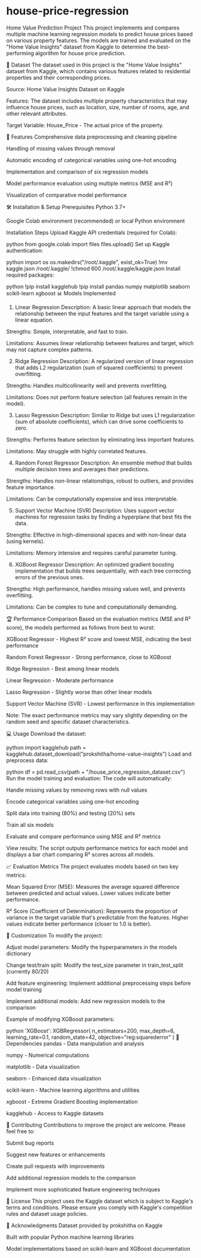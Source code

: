 # house-price-regression
Home Value Prediction Project
This project implements and compares multiple machine learning regression models to predict house prices based on various property features. The models are trained and evaluated on the "Home Value Insights" dataset from Kaggle to determine the best-performing algorithm for house price prediction.

📁 Dataset
The dataset used in this project is the "Home Value Insights" dataset from Kaggle, which contains various features related to residential properties and their corresponding prices.

Source: Home Value Insights Dataset on Kaggle

Features: The dataset includes multiple property characteristics that may influence house prices, such as location, size, number of rooms, age, and other relevant attributes.

Target Variable: House_Price - The actual price of the property.

🚀 Features
Comprehensive data preprocessing and cleaning pipeline

Handling of missing values through removal

Automatic encoding of categorical variables using one-hot encoding

Implementation and comparison of six regression models

Model performance evaluation using multiple metrics (MSE and R²)

Visualization of comparative model performance

🛠️ Installation & Setup
Prerequisites
Python 3.7+

Google Colab environment (recommended) or local Python environment

Installation Steps
Upload Kaggle API credentials (required for Colab):

python
from google.colab import files
files.upload()
Set up Kaggle authentication:

python
import os
os.makedirs("/root/.kaggle", exist_ok=True)
!mv kaggle.json /root/.kaggle/
!chmod 600 /root/.kaggle/kaggle.json
Install required packages:

python
!pip install kagglehub
!pip install pandas numpy matplotlib seaborn scikit-learn xgboost
📊 Models Implemented
1. Linear Regression
Description: A basic linear approach that models the relationship between the input features and the target variable using a linear equation.

Strengths: Simple, interpretable, and fast to train.

Limitations: Assumes linear relationship between features and target, which may not capture complex patterns.

2. Ridge Regression
Description: A regularized version of linear regression that adds L2 regularization (sum of squared coefficients) to prevent overfitting.

Strengths: Handles multicollinearity well and prevents overfitting.

Limitations: Does not perform feature selection (all features remain in the model).

3. Lasso Regression
Description: Similar to Ridge but uses L1 regularization (sum of absolute coefficients), which can drive some coefficients to zero.

Strengths: Performs feature selection by eliminating less important features.

Limitations: May struggle with highly correlated features.

4. Random Forest Regressor
Description: An ensemble method that builds multiple decision trees and averages their predictions.

Strengths: Handles non-linear relationships, robust to outliers, and provides feature importance.

Limitations: Can be computationally expensive and less interpretable.

5. Support Vector Machine (SVR)
Description: Uses support vector machines for regression tasks by finding a hyperplane that best fits the data.

Strengths: Effective in high-dimensional spaces and with non-linear data (using kernels).

Limitations: Memory intensive and requires careful parameter tuning.

6. XGBoost Regressor
Description: An optimized gradient boosting implementation that builds trees sequentially, with each tree correcting errors of the previous ones.

Strengths: High performance, handles missing values well, and prevents overfitting.

Limitations: Can be complex to tune and computationally demanding.

🏆 Performance Comparison
Based on the evaluation metrics (MSE and R² score), the models performed as follows from best to worst:

XGBoost Regressor - Highest R² score and lowest MSE, indicating the best performance

Random Forest Regressor - Strong performance, close to XGBoost

Ridge Regression - Best among linear models

Linear Regression - Moderate performance

Lasso Regression - Slightly worse than other linear models

Support Vector Machine (SVR) - Lowest performance in this implementation

Note: The exact performance metrics may vary slightly depending on the random seed and specific dataset characteristics.

💻 Usage
Download the dataset:

python
import kagglehub
path = kagglehub.dataset_download("prokshitha/home-value-insights")
Load and preprocess data:

python
df = pd.read_csv(path + "/house_price_regression_dataset.csv")
Run the model training and evaluation:
The code will automatically:

Handle missing values by removing rows with null values

Encode categorical variables using one-hot encoding

Split data into training (80%) and testing (20%) sets

Train all six models

Evaluate and compare performance using MSE and R² metrics

View results:
The script outputs performance metrics for each model and displays a bar chart comparing R² scores across all models.

📈 Evaluation Metrics
The project evaluates models based on two key metrics:

Mean Squared Error (MSE): Measures the average squared difference between predicted and actual values. Lower values indicate better performance.

R² Score (Coefficient of Determination): Represents the proportion of variance in the target variable that's predictable from the features. Higher values indicate better performance (closer to 1.0 is better).

🔧 Customization
To modify the project:

Adjust model parameters: Modify the hyperparameters in the models dictionary

Change test/train split: Modify the test_size parameter in train_test_split (currently 80/20)

Add feature engineering: Implement additional preprocessing steps before model training

Implement additional models: Add new regression models to the comparison

Example of modifying XGBoost parameters:

python
'XGBoost': XGBRegressor(
    n_estimators=200, 
    max_depth=6, 
    learning_rate=0.1, 
    random_state=42,
    objective="reg:squarederror"
)
📝 Dependencies
pandas - Data manipulation and analysis

numpy - Numerical computations

matplotlib - Data visualization

seaborn - Enhanced data visualization

scikit-learn - Machine learning algorithms and utilities

xgboost - Extreme Gradient Boosting implementation

kagglehub - Access to Kaggle datasets

🤝 Contributing
Contributions to improve the project are welcome. Please feel free to:

Submit bug reports

Suggest new features or enhancements

Create pull requests with improvements

Add additional regression models to the comparison

Implement more sophisticated feature engineering techniques

📄 License
This project uses the Kaggle dataset which is subject to Kaggle's terms and conditions. Please ensure you comply with Kaggle's competition rules and dataset usage policies.

🙏 Acknowledgments
Dataset provided by prokshitha on Kaggle

Built with popular Python machine learning libraries

Model implementations based on scikit-learn and XGBoost documentation

